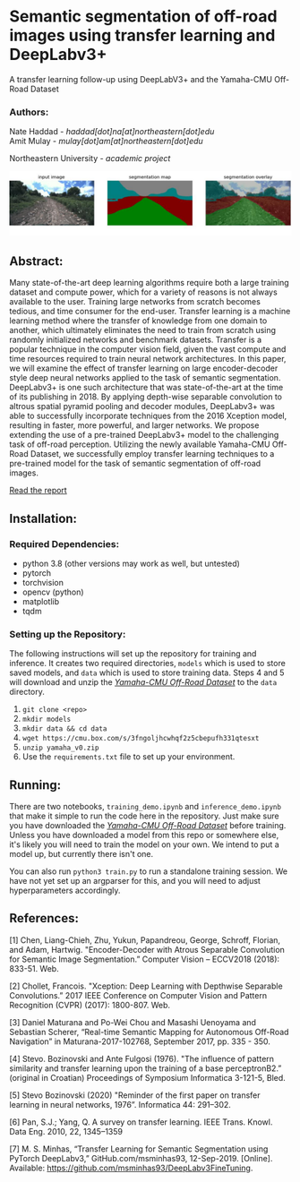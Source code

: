 # Semantic segmentation of off-road images using transfer learning and DeepLabv3+
A transfer learning follow-up using DeepLabV3+ and the Yamaha-CMU Off-Road Dataset

### Authors:
Nate Haddad - *haddad[dot]na[at]northeastern[dot]edu*  
Amit Mulay - *mulay[dot]am[at]northeastern[dot]edu*  

Northeastern University - *academic project*

![Semantic segmentation of off-road images](media/seg_overlay.png)

## Abstract:
Many state-of-the-art deep learning algorithms require both a large training dataset and compute power, which for a variety of reasons is not always available to the user. Training large networks from scratch becomes tedious, and time consumer for the end-user. Transfer learning is a machine learning method where the transfer of knowledge from one domain to another, which ultimately eliminates the need to train from scratch using randomly initialized networks and benchmark datasets. Transfer is a popular technique in the computer vision field, given the vast compute and time resources required to train neural network architectures. In this paper, we will examine the effect of transfer learning on large encoder-decoder style deep neural networks applied to the task of semantic segmentation. DeepLabv3+ is one such architecture that was state-of-the-art at the time of its publishing in 2018. By applying depth-wise separable convolution to altrous spatial pyramid pooling and decoder modules, DeepLabv3+ was able to successfully incorporate techniques from the 2016 Xception model, resulting in faster, more powerful, and larger networks. We propose extending the use of a pre-trained DeepLabv3+ model to the challenging task of off-road perception. Utilizing the newly available Yamaha-CMU Off-Road Dataset, we successfully employ transfer learning techniques to a pre-trained model for the task of semantic segmentation of off-road images.  

[Read the report](media/report.pdf)

## Installation:

### Required Dependencies:
- python 3.8 (other versions may work as well, but untested)
- pytorch
- torchvision
- opencv (python)
- matplotlib
- tqdm

### Setting up the Repository: 

The following instructions will set up the repository for training and inference. It creates two required directories, `models` which is used to store saved models, and `data` which is used to store training data. Steps 4 and 5 will download and unzip the *[Yamaha-CMU Off-Road Dataset](https://theairlab.org/yamaha-offroad-dataset/)* to the `data` directory.

1. `git clone <repo>`
2. `mkdir models`
3. `mkdir data && cd data`
4. `wget https://cmu.box.com/s/3fngoljhcwhqf2z5cbepufh331qtesxt`
5. `unzip yamaha_v0.zip`
6. Use the `requirements.txt` file to set up your environment.

## Running:

There are two notebooks, `training_demo.ipynb` and `inference_demo.ipynb` that make it simple to run the code here in the repository. Just make sure you have downloaded the *[Yamaha-CMU Off-Road Dataset](https://theairlab.org/yamaha-offroad-dataset/)* before training. Unless you have downloaded a model from this repo or somewhere else, it's likely you will need to train the model on your own. We intend to put a model up, but currently there isn't one.

You can also run `python3 train.py` to run a standalone training session. We have not yet set up an argparser for this, and you will need to adjust hyperparameters accordingly.

## References:

[1] Chen, Liang-Chieh, Zhu, Yukun, Papandreou, George, Schroff, Florian, and Adam, Hartwig. "Encoder-Decoder with Atrous Separable Convolution for Semantic Image Segmentation.” Computer Vision – ECCV2018 (2018): 833-51. Web.  

[2] Chollet, Francois. "Xception: Deep Learning with Depthwise Separable Convolutions.” 2017 IEEE Conference on Computer Vision and Pattern Recognition (CVPR) (2017): 1800-807. Web.  

[3]  Daniel Maturana and Po-Wei Chou and Masashi Uenoyama and Sebastian Scherer, “Real-time Semantic Mapping for Autonomous Off-Road Navigation” in Maturana-2017-102768, September 2017, pp. 335 - 350.  

[4]  Stevo. Bozinovski  and  Ante  Fulgosi  (1976).  "The  influence of pattern similarity and transfer learning upon the training of a base perceptronB2.” (original in  Croatian) Proceedings of Symposium Informatica 3-121-5, Bled.  

[5] Stevo Bozinovski (2020) "Reminder of the first paper on transfer learning in neural networks, 1976”. Informatica 44: 291–302.  

[6] Pan, S.J.; Yang, Q. A survey on transfer learning. IEEE Trans. Knowl. Data Eng. 2010, 22, 1345–1359  

[7] M. S. Minhas, “Transfer Learning for Semantic Segmentation using PyTorch DeepLabv3,” GitHub.com/msminhas93, 12-Sep-2019. [Online]. Available: https://github.com/msminhas93/DeepLabv3FineTuning.
